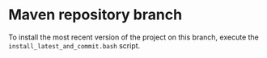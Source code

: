 # Maven repository branch

To install the most recent version of the project on this branch, execute the `install_latest_and_commit.bash` script.